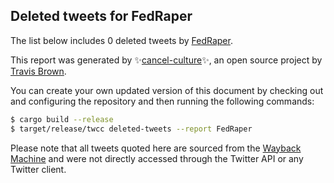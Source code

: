 ## Deleted tweets for FedRaper

The list below includes 0 deleted tweets by
[FedRaper](https://twitter.com/FedRaper).



This report was generated by ✨[cancel-culture](https://github.com/travisbrown/cancel-culture)✨,
an open source project by [Travis Brown](https://twitter.com/travisbrown).

You can create your own updated version of this document by checking out and configuring the
repository and then running the following commands:

```bash
$ cargo build --release
$ target/release/twcc deleted-tweets --report FedRaper
```

Please note that all tweets quoted here are sourced from the
[Wayback Machine](https://web.archive.org) and were not directly accessed through the Twitter API or
any Twitter client.

